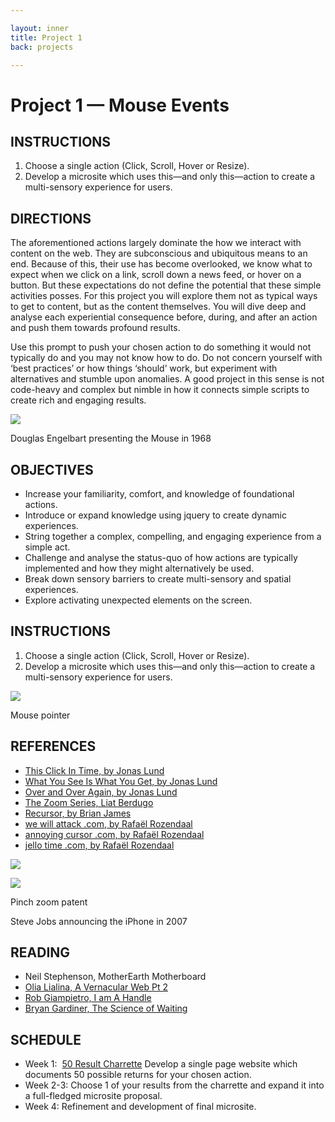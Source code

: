 ```yaml
---

layout: inner
title: Project 1
back: projects

---
```


# Project 1 — Mouse Events

## INSTRUCTIONS

1. Choose a single action (Click, Scroll, Hover or Resize).
2. Develop a microsite which uses this—and only this—action to create a multi-sensory experience for users.

## DIRECTIONS

The aforementioned actions largely dominate the how we interact with content on the web. They are subconscious and ubiquitous means to an end. Because of this, their use has become overlooked, we know what to expect when we click on a link, scroll down a news feed, or hover on a button. But these expectations do not define the potential that these simple activities posses. For this project you will explore them not as typical ways to get to content, but as the content themselves. You will dive deep and analyse each experiential consequence before, during, and after an action and push them towards profound results.

Use this prompt to push your chosen action to do something it would not typically do and you may not know how to do. Do not concern yourself with ‘best practices’ or how things ‘should’ work, but experiment with alternatives and stumble upon anomalies. A good project in this sense is not code-heavy and complex but nimble in how it connects simple scripts to create rich and engaging results.

![](https://thumbs-prod.si-cdn.com/YhL7SqrhuOJkLewMl8WSUhI0n2g=/800x600/filters:no_upscale()/https://public-media.smithsonianmag.com/filer/79/96/7996d7ab-4dee-49a6-acae-bccfbf379b24/engelbart.jpg)

Douglas Engelbart presenting the Mouse in 1968

## OBJECTIVES

- Increase your familiarity, comfort, and knowledge of foundational actions.
- Introduce or expand knowledge using jquery to create dynamic experiences.
- String together a complex, compelling, and engaging experience from a simple act.
- Challenge and analyse the status-quo of how actions are typically implemented and how they might alternatively be used.
- Break down sensory barriers to create multi-sensory and spatial experiences.
- Explore activating unexpected elements on the screen.

## INSTRUCTIONS

1. Choose a single action (Click, Scroll, Hover or Resize).
2. Develop a microsite which uses this—and only this—action to create a multi-sensory experience for users.

![](https://upload.wikimedia.org/wikipedia/commons/thumb/8/83/Mouse-cursor-hand-pointer.svg/763px-Mouse-cursor-hand-pointer.svg.png)

Mouse pointer

## REFERENCES

- [This Click In Time, by Jonas Lund](https://jonaslund.biz/works/this-click-in-time/)
- [What You See Is What You Get, by Jonas Lund](https://jonaslund.biz/works/what-you-see-is-what-you-get/)
- [Over and Over Again, by Jonas Lund](https://jonaslund.biz/works/over-and-over-again/)
- [The Zoom Series, Liat Berdugo](http://www.liatberdugo.com/zoomseries)
- [Recursor, by Brian James](http://recursor.me/)
- [we will attack .com, by Rafaël Rozendaal](http://www.wewillattack.com/)
- [annoying cursor .com, by Rafaël Rozendaal](http://www.annoyingcursor.com/)
- [jello time .com, by Rafaël Rozendaal](http://www.jellotime.com/)

![](http://assets.nydailynews.com/polopoly_fs/1.2469351.1450384178!/img/httpImage/image.jpg_gen/derivatives/article_750/apple-macworld.jpg)

![](http://media.idownloadblog.com/wp-content/uploads/2013/03/Apple-pinch-zoom-patent-drawing-001.jpg)

Pinch zoom patent

Steve Jobs announcing the iPhone in 2007

## READING

- Neil Stephenson, MotherEarth Motherboard
- [Olia Lialina, A Vernacular Web Pt 2](http://fall2017.designing.tools/library/vernacular-web)
- [Rob Giampietro, I am A Handle](http://fall2017.designing.tools/library/i-am-a-handle)
- [Bryan Gardiner, The Science of Waiting](http://fall2017.designing.tools/library/waiting-to-load)

## SCHEDULE

- Week 1:  [50 Result Charrette](https://docs.google.com/a/cca.edu/document/d/1IpfGPVWUDhejru51IksN-ewtcy_NK2pVnc_jHUZHAwk/edit?usp=sharing) Develop a single page website which documents 50 possible returns for your chosen action.
- Week 2-3: Choose 1 of your results from the charrette and expand it into a full-fledged microsite proposal.
- Week 4: Refinement and development of final microsite.
